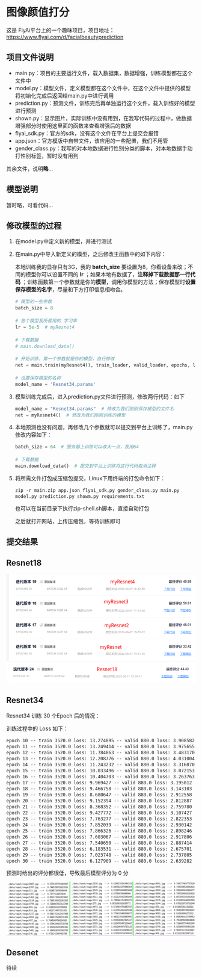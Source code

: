 # 图像颜值打分

这是 FlyAi平台上的一个趣味项目，项目地址：https://www.flyai.com/d/facialbeautyprediction

## 项目文件说明

* main.py：项目的主要运行文件，载入数据集，数据增强，训练模型都在这个文件中
* model.py：模型文件，定义模型都在这个文件中，在这个文件中提供的模型将初始化完成后返回给main.py中进行调用
* prediction.py：预测文件，训练完后再单独运行这个文件，载入训练好的模型进行预测
* shown.py：显示图片，实际训练中没有用到，在我写代码的过程中，做数据增强部分时使用这里面的函数来查看增强后的数据
* flyai_sdk.py：官方的sdk，没有这个文件在平台上提交会报错
* app.json：官方模版中自带文件，该应用的一些配置，我们不用管
* gender_class.py：我写的对本地数据进行性别分类的脚本，对本地数据手动打性别标签，暂时没有用到

其余文件，说明**略**...

## 模型说明

暂时略，可看代码...

## 修改模型的过程

1. 在model.py中定义新的模型，并进行测试

2. 在main.py中导入新定义的模型，之后修改主函数中的如下内容：

   本地训练我的显存只有3G，我的 **batch_size** 要设置为8，你看设备来改；不同的模型你可以设置不同的 **lr** ；如果本地有数据了，**注释掉下载数据那一行代码** ；训练函数第一个参数就是你的**模型**，调用你模型的方法；保存模型时**设置保存模型的名字**，尽量和下方打印信息相吻合。

   ```python
   # 模型的一些参数
   batch_size = 8
   
   # 各个模型我所使用的 学习率
   lr = 5e-5  # myResnet4
   
   # 下载数据
   # main.download_data()
   
   # 开始训练，第一个参数就是你的模型，自行修改
   net = main.train(myResnet4(), train_loader, valid_loader, epochs, lr, device)
   
   # 设置保存模型的名称
   model_name = 'Resnet34.params'
   ```
   
3. 模型训练完成后，进入prediction.py文件进行预测，修改两行代码：如下

   ```python
   model_name = "Resnet34.params"  # 修改为我们刚刚保存模型的文件名
   net = myResnet4()  # 修改为我们刚刚训练的模型
   ```

4. 本地预测也没有问题，再修改几个参数就可以提交到平台上训练了，main.py修改内容如下：

   ```python
   batch_size = 64  # 服务器上训练可以改大一点，我用64
   
   # 下载数据
   main.download_data()  # 提交到平台上训练将这行代码取消注释
   ```

5. 将所需文件打包成压缩包提交，Linux下用终端的打包命令如下：

   ```shell
   zip -r main.zip app.json flyai_sdk.py gender_class.py main.py model.py prediction.py showm.py requirements.txt
   ```
   也可以在当前目录下执行zip-shell.sh脚本，直接自动打包

   之后就打开网站，上传压缩包，等待训练即可

## 提交结果

## Resnet18

![myResnet18](./result/myResnet18系列结果.png)

## Resnet34

Resnet34 训练 30 个Epoch 后的情况：

训练过程中的 Loss 如下：

```text
epoch 10 -- train 3520.0 loss: 13.274895 -- valid 880.0 loss: 3.908582
epoch 11 -- train 3520.0 loss: 13.249414 -- valid 880.0 loss: 3.975655
epoch 12 -- train 3520.0 loss: 11.784863 -- valid 880.0 loss: 3.483170
epoch 13 -- train 3520.0 loss: 12.208776 -- valid 880.0 loss: 4.031004
epoch 14 -- train 3520.0 loss: 11.243232 -- valid 880.0 loss: 3.316070
epoch 15 -- train 3520.0 loss: 10.033496 -- valid 880.0 loss: 3.072153
epoch 16 -- train 3520.0 loss: 10.404703 -- valid 880.0 loss: 3.263763
epoch 17 -- train 3520.0 loss: 9.969427 -- valid 880.0 loss: 3.195012
epoch 18 -- train 3520.0 loss: 9.466758 -- valid 880.0 loss: 3.143103
epoch 19 -- train 3520.0 loss: 8.680647 -- valid 880.0 loss: 2.912558
epoch 20 -- train 3520.0 loss: 9.152394 -- valid 880.0 loss: 2.812887
epoch 21 -- train 3520.0 loss: 8.368352 -- valid 880.0 loss: 2.759780
epoch 22 -- train 3520.0 loss: 9.427772 -- valid 880.0 loss: 3.107427
epoch 23 -- train 3520.0 loss: 7.763277 -- valid 880.0 loss: 2.822353
epoch 24 -- train 3520.0 loss: 7.852039 -- valid 880.0 loss: 2.930142
epoch 25 -- train 3520.0 loss: 7.866326 -- valid 880.0 loss: 2.898246
epoch 26 -- train 3520.0 loss: 7.603067 -- valid 880.0 loss: 2.917806
epoch 27 -- train 3520.0 loss: 7.540650 -- valid 880.0 loss: 2.887414
epoch 28 -- train 3520.0 loss: 6.183531 -- valid 880.0 loss: 2.675701
epoch 29 -- train 3520.0 loss: 7.023748 -- valid 880.0 loss: 2.737805
epoch 30 -- train 3520.0 loss: 6.127909 -- valid 880.0 loss: 2.639282
```

预测时给出的评分都很低，导致最后模型评分为 0 分

![Resnet34评分低](./result/Resnet34评分低.png)

## Desenet

待续
